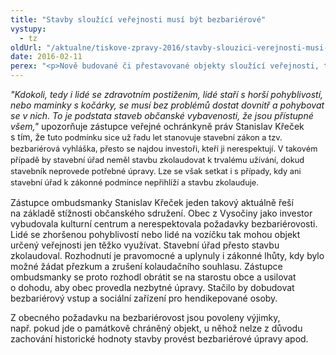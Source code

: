 ```yaml
---
title: "Stavby sloužící veřejnosti musí být bezbariérové"
vystupy:
  - tz
oldUrl: "/aktualne/tiskove-zpravy-2016/stavby-slouzici-verejnosti-musi-byt-bezbarierove"
date: 2016-02-11
perex: "<p>Nově budované či přestavované objekty sloužící veřejnosti, tedy např. vzdělávací zařízení, sportovní haly, správní a administrativní objekty, nákupní a obchodních centra, kulturní centra, domy s pečovatelskou službou apod. musí být bezbariérové. </p>"
---
```


<!-- imported from the old website -->

<p><i>&quot;Kdokoli, tedy i lidé se zdravotním postižením, lidé staří s horší pohyblivostí, nebo maminky s kočárky, se musí bez problémů dostat dovnitř a pohybovat se v nich. To je podstata staveb občanské vybavenosti, že jsou přístupné všem,&quot;</i> upozorňuje zástupce veřejné ochránkyně práv Stanislav Křeček s tím, že t<span style="line-height: 17.92px; font-size: 12.8px;">uto podmínku sice už řadu let stanovuje stavební zákon a tzv. bezbariérová vyhláška, přesto se najdou investoři, kteří ji nerespektují. V takovém případě by stavební úřad neměl stavbu zkolaudovat k trvalému užívání, dokud stavebník neprovede potřebné úpravy. Lze se však setkat i s případy, kdy ani stavební úřad k zákonné podmínce nepřihlíží a stavbu zkolauduje.</span><span style="line-height: 17.92px; font-size: 12.8px;"> </span></p> <p>Zástupce ombudsmanky Stanislav Křeček jeden takový aktuálně řeší na základě stížnosti občanského sdružení. Obec z Vysočiny jako investor vybudovala kulturní centrum a nerespektovala požadavky bezbariérovosti. Lidé se zhoršenou pohyblivostí nebo lidé na vozíčku tak mohou objekt určený veřejnosti jen těžko využívat. Stavební úřad přesto stavbu zkolaudoval. Rozhodnutí je pravomocné a uplynuly i zákonné lhůty, kdy bylo možné žádat přezkum a zrušení kolaudačního souhlasu. Zástupce ombudsmanky se proto rozhodl obrátit se na starostu obce a usilovat o dohodu, aby obec provedla nezbytné úpravy. Stačilo by dobudovat bezbariérový vstup a sociální zařízení pro hendikepované osoby.</p> <p>Z obecného požadavku na bezbariérovost jsou povoleny výjimky, např. pokud jde o památkově chráněný objekt, u něhož nelze z důvodu zachování historické hodnoty stavby provést bezbariérové úpravy apod.</p>
